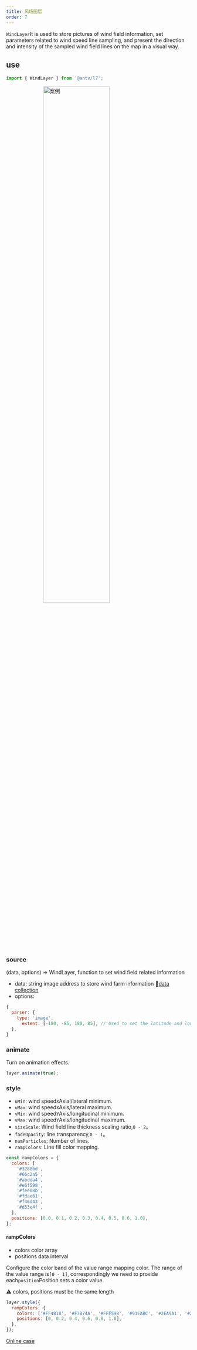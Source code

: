 ```yaml
---
title: 风场图层
order: 7
---
```


`WindLayer`It is used to store pictures of wind field information, set parameters related to wind speed line sampling, and present the direction and intensity of the sampled wind field lines on the map in a visual way.

## use

```jsx
import { WindLayer } from '@antv/l7';
```

<img width="60%" style="display: block;margin: 0 auto;" alt="案例" src='https://gw.alipayobjects.com/mdn/rms_816329/afts/img/A*ADr-SIxhM9AAAAAAAAAAAAAAARQnAQ' />

### source

(data, options) => WindLayer, function to set wind field related information

* data: string image address to store wind farm information
  🌟[data collection](https://github.com/mapbox/webgl-wind#downloading-weather-data)
* options:

```js
{
  parser: {
    type: 'image',
      extent: [-180, -85, 180, 85], // Used to set the latitude and longitude chart interval where the wind field image is applied to the map
  },
}
```

### animate

Turn on animation effects.

```javascript
layer.animate(true);
```

### style

* `uMin`: wind speed`X`Axial/lateral minimum.
* `uMax`: wind speed`X`Axis/lateral maximum.
* `vMin`: wind speed`Y`Axis/longitudinal minimum.
* `vMax`: wind speed`Y`Axis/longitudinal maximum.
* `sizeScale`: Wind field line thickness scaling ratio,`0 - 2`。
* `fadeOpacity`: line transparency,`0 - 1`。
* `numParticles`: Number of lines.
* `rampColors`: Line fill color mapping.

```js
const rampColors = {
  colors: [
    '#3288bd',
    '#66c2a5',
    '#abdda4',
    '#e6f598',
    '#fee08b',
    '#fdae61',
    '#f46d43',
    '#d53e4f',
  ],
  positions: [0.0, 0.1, 0.2, 0.3, 0.4, 0.5, 0.6, 1.0],
};
```

#### rampColors

* colors color array
* positions data interval

Configure the color band of the value range mapping color. The range of the value range is`[0 - 1]`, correspondingly we need to provide each`position`Position sets a color value.

⚠️ colors, positions must be the same length

```javascript
layer.style({
  rampColors: {
    colors: ['#FF4818', '#F7B74A', '#FFF598', '#91EABC', '#2EA9A1', '#206C7C'],
    positions: [0, 0.2, 0.4, 0.6, 0.8, 1.0],
  },
});
```

[Online case](/examples/wind/basic#wind)
